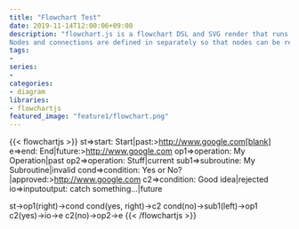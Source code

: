 ```yaml
---
title: "Flowchart Test"
date: 2019-11-14T12:00:06+09:00
description: "flowchart.js is a flowchart DSL and SVG render that runs in the browser and terminal.
Nodes and connections are defined in separately so that nodes can be reused and connections can be quickly changed."
tags:
-
series:
-
categories:
- diagram
libraries:
- flowchartjs
featured_image: "feature1/flowchart.png"
---
```


{{< flowchartjs >}}
st=>start: Start|past:>http://www.google.com[blank]
e=>end: End|future:>http://www.google.com
op1=>operation: My Operation|past
op2=>operation: Stuff|current
sub1=>subroutine: My Subroutine|invalid
cond=>condition: Yes
or No?|approved:>http://www.google.com
c2=>condition: Good idea|rejected
io=>inputoutput: catch something...|future

st->op1(right)->cond
cond(yes, right)->c2
cond(no)->sub1(left)->op1
c2(yes)->io->e
c2(no)->op2->e
{{< /flowchartjs >}}
